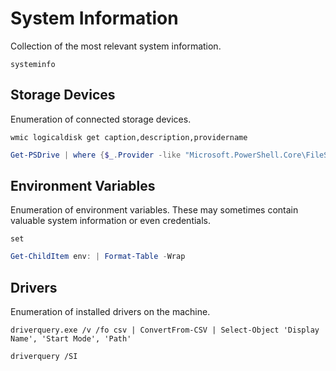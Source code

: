 # System Information

Collection of the most relevant system information.

```batch
systeminfo
```

## Storage Devices

Enumeration of connected storage devices.

```batch
wmic logicaldisk get caption,description,providername
```

```powershell
Get-PSDrive | where {$_.Provider -like "Microsoft.PowerShell.Core\FileSystem"} | ft Name,Root
```

## Environment Variables

Enumeration of environment variables. These may sometimes contain valuable system information or even credentials.

```batch
set
```

```powershell
Get-ChildItem env: | Format-Table -Wrap
```

## Drivers

Enumeration of installed drivers on the machine.

```batch
driverquery.exe /v /fo csv | ConvertFrom-CSV | Select-Object 'Display Name', 'Start Mode', 'Path'
```

```batch
driverquery /SI
```
